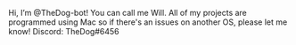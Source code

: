  Hi, I’m @TheDog-bot!
 You can call me Will.
 All of my projects are programmed using Mac so if there's an issues on another OS, please let me know!
 Discord: TheDog#6456
